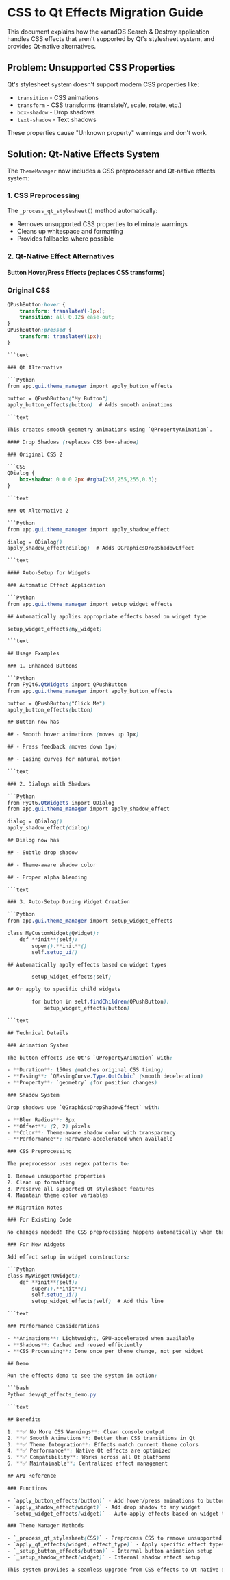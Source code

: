 # CSS to Qt Effects Migration Guide

This document explains how the xanadOS Search & Destroy application handles CSS effects that aren't
supported by Qt's stylesheet system, and provides Qt-native alternatives.

## Problem: Unsupported CSS Properties

Qt's stylesheet system doesn't support modern CSS properties like:

- `transition` - CSS animations
- `transform` - CSS transforms (translateY, scale, rotate, etc.)
- `box-shadow` - Drop shadows
- `text-shadow` - Text shadows

These properties cause "Unknown property" warnings and don't work.

## Solution: Qt-Native Effects System

The `ThemeManager` now includes a CSS preprocessor and Qt-native effects system:

### 1. CSS Preprocessing

The `_process_qt_stylesheet()` method automatically:

- Removes unsupported CSS properties to eliminate warnings
- Cleans up whitespace and formatting
- Provides fallbacks where possible

### 2. Qt-Native Effect Alternatives

#### Button Hover/Press Effects (replaces CSS transforms)

### Original CSS

````CSS
QPushButton:hover {
    transform: translateY(-1px);
    transition: all 0.12s ease-out;
}
QPushButton:pressed {
    transform: translateY(1px);
}

```text

### Qt Alternative

```Python
from app.gui.theme_manager import apply_button_effects

button = QPushButton("My Button")
apply_button_effects(button)  # Adds smooth animations

```text

This creates smooth geometry animations using `QPropertyAnimation`.

#### Drop Shadows (replaces CSS box-shadow)

### Original CSS 2

```CSS
QDialog {
    box-shadow: 0 0 0 2px #rgba(255,255,255,0.3);
}

```text

### Qt Alternative 2

```Python
from app.gui.theme_manager import apply_shadow_effect

dialog = QDialog()
apply_shadow_effect(dialog)  # Adds QGraphicsDropShadowEffect

```text

#### Auto-Setup for Widgets

### Automatic Effect Application

```Python
from app.gui.theme_manager import setup_widget_effects

## Automatically applies appropriate effects based on widget type

setup_widget_effects(my_widget)

```text

## Usage Examples

### 1. Enhanced Buttons

```Python
from PyQt6.QtWidgets import QPushButton
from app.gui.theme_manager import apply_button_effects

button = QPushButton("Click Me")
apply_button_effects(button)

## Button now has

## - Smooth hover animations (moves up 1px)

## - Press feedback (moves down 1px)

## - Easing curves for natural motion

```text

### 2. Dialogs with Shadows

```Python
from PyQt6.QtWidgets import QDialog
from app.gui.theme_manager import apply_shadow_effect

dialog = QDialog()
apply_shadow_effect(dialog)

## Dialog now has

## - Subtle drop shadow

## - Theme-aware shadow color

## - Proper alpha blending

```text

### 3. Auto-Setup During Widget Creation

```Python
from app.gui.theme_manager import setup_widget_effects

class MyCustomWidget(QWidget):
    def **init**(self):
        super().**init**()
        self.setup_ui()

## Automatically apply effects based on widget types

        setup_widget_effects(self)

## Or apply to specific child widgets

        for button in self.findChildren(QPushButton):
            setup_widget_effects(button)

```text

## Technical Details

### Animation System

The button effects use Qt's `QPropertyAnimation` with:

- **Duration**: 150ms (matches original CSS timing)
- **Easing**: `QEasingCurve.Type.OutCubic` (smooth deceleration)
- **Property**: `geometry` (for position changes)

### Shadow System

Drop shadows use `QGraphicsDropShadowEffect` with:

- **Blur Radius**: 8px
- **Offset**: (2, 2) pixels
- **Color**: Theme-aware shadow color with transparency
- **Performance**: Hardware-accelerated when available

### CSS Preprocessing

The preprocessor uses regex patterns to:

1. Remove unsupported properties
2. Clean up formatting
3. Preserve all supported Qt stylesheet features
4. Maintain theme color variables

## Migration Notes

### For Existing Code

No changes needed! The CSS preprocessing happens automatically when themes are applied.

### For New Widgets

Add effect setup in widget constructors:

```Python
class MyWidget(QWidget):
    def **init**(self):
        super().**init**()
        self.setup_ui()
        setup_widget_effects(self)  # Add this line

```text

### Performance Considerations

- **Animations**: Lightweight, GPU-accelerated when available
- **Shadows**: Cached and reused efficiently
- **CSS Processing**: Done once per theme change, not per widget

## Demo

Run the effects demo to see the system in action:

```bash
Python dev/qt_effects_demo.py

```text

## Benefits

1. **✅ No More CSS Warnings**: Clean console output
2. **✅ Smooth Animations**: Better than CSS transitions in Qt
3. **✅ Theme Integration**: Effects match current theme colors
4. **✅ Performance**: Native Qt effects are optimized
5. **✅ Compatibility**: Works across all Qt platforms
6. **✅ Maintainable**: Centralized effect management

## API Reference

### Functions

- `apply_button_effects(button)` - Add hover/press animations to buttons
- `apply_shadow_effect(widget)` - Add drop shadow to any widget
- `setup_widget_effects(widget)` - Auto-apply effects based on widget type

### Theme Manager Methods

- `_process_qt_stylesheet(CSS)` - Preprocess CSS to remove unsupported properties
- `apply_qt_effects(widget, effect_type)` - Apply specific effect types
- `_setup_button_effects(button)` - Internal button animation setup
- `_setup_shadow_effect(widget)` - Internal shadow effect setup

This system provides a seamless upgrade from CSS effects to Qt-native effects while maintaining the visual design and improving performance.
````
